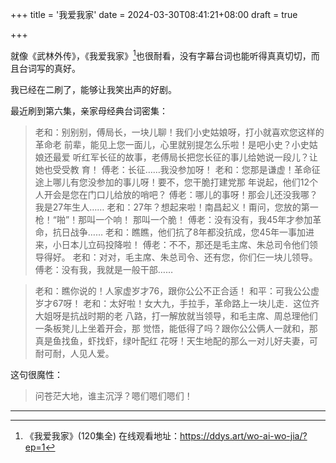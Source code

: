 +++
title = '我爱我家'
date = 2024-03-30T08:41:21+08:00
draft = true

+++

就像《武林外传》，《我爱我家》[^1]也很耐看，没有字幕台词也能听得真真切切，而且台词写的真好。

我已经在二刷了，能够让我笑出声的好剧。

最近刷到第六集，亲家母经典台词密集：

> 老和：别别别，傅局长，一块儿聊！我们小史姑娘呀，打小就喜欢您这样的革命老
> 前辈，能见上您一面儿，心里就别提怎么乐啦！是吧小史？小史姑娘还最爱
> 听红军长征的故事，老傅局长把您长征的事儿给她说一段儿？让她也受受教
> 育！
> 傅老：长征……我没参加呀！
> 老和：您那是谦虚！革命征途上哪儿有您没参加的事儿呀！要不，您干脆打建党那
> 年说起，他们12个人开会是您在门口儿给放的哨吧？
> 傅老：哪儿的事呀！那会儿还没我哪？我是27年生人……
> 老和：27年？想起来啦！南昌起义！甭问，您放的第一枪！“啪”！那叫一个响！
> 那叫一个脆！
> 傅老：没有没有，我45年才参加革命，抗日战争……
> 老和：瞧瞧，他们抗了8年都没抗成，您45年一事加进来，小日本儿立码投降啦！
> 傅老：不不，那还是毛主席、朱总司令他们领导得好。
> 老和：对对，毛主席、朱总司令、还有您，你们仨一块儿领导。
> 傅老：没有我，我就是一般干部……

>老和：瞧你说的！人家虚岁才76，跟你公公不正合适！
>和平：可我公公虚岁才67呀！
>老和：太好啦！女大九，手拉手，革命路上一块儿走．这位齐大姐呀是抗战时期的老
>八路，打一解放就当领导，和毛主席、周总理他们一条板凳儿上坐着开会，那
>觉悟，能低得了吗？跟你公公俩人一就和，那真是鱼找鱼，虾找虾，绿叶配红
>花呀！天生地配的那么一对儿好夫妻，可耐可耐，人见人爱。

这句很魔性：

> 问苍茫大地，谁主沉浮？嗯们嗯们嗯们！

---

[^1]: 《我爱我家》(120集全) 在线观看地址：https://ddys.art/wo-ai-wo-jia/?ep=1
